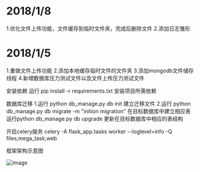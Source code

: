 
# 2018/1/8
  1.优化文件上传功能，文件缓存到临时文件夹，完成后删除文件
  2.添加日志雏形


# 2018/1/5
  1.重做文件上传功能
  2.添加本地缓存临时文件的文件夹
  3.添加mongodb文件储存线程
  4.新增数据库压力测试文件以及文件上传压力测试文件

安装依赖
运行 pip install -r requirements.txt 安装项目所需依赖

数据库迁移
1.运行 python db_manage.py db init 建立迁移文件
2.运行 python db_manage.py db migrate -m "inition migration" 在目标数据库中建立相应表
运行python db_manage.py db upgrade 更新在目标数据库中相应的表结构





开启celery服务
celery -A flask_app.tasks worker --loglevel=info -Q files,mega_task,web



框架架构示意图

![image](https://github.com/kingsley-gl/flask/tree/master/flask/architechture.png?raw=true)
